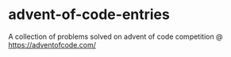 # advent-of-code-entries
A collection of problems solved on advent of code competition @ https://adventofcode.com/
